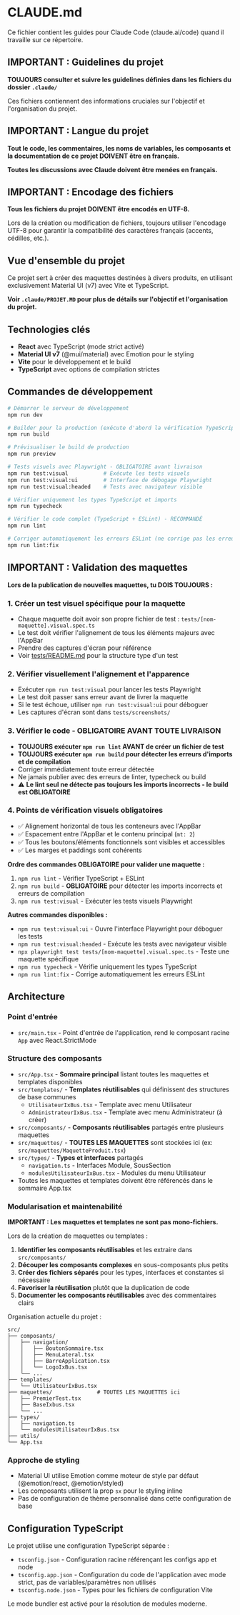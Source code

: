 # CLAUDE.md

Ce fichier contient les guides pour Claude Code (claude.ai/code) quand il travaille sur ce répertoire.

## IMPORTANT : Guidelines du projet

**TOUJOURS consulter et suivre les guidelines définies dans les fichiers du dossier `.claude/`**

Ces fichiers contiennent des informations cruciales sur l'objectif et l'organisation du projet.

## IMPORTANT : Langue du projet

**Tout le code, les commentaires, les noms de variables, les composants et la documentation de ce projet DOIVENT être en français.**

**Toutes les discussions avec Claude doivent être menées en français.**

## IMPORTANT : Encodage des fichiers

**Tous les fichiers du projet DOIVENT être encodés en UTF-8.**

Lors de la création ou modification de fichiers, toujours utiliser l'encodage UTF-8 pour garantir la compatibilité des caractères français (accents, cédilles, etc.).

## Vue d'ensemble du projet

Ce projet sert à créer des maquettes destinées à divers produits, en utilisant exclusivement Material UI (v7) avec Vite et TypeScript.

**Voir `.claude/PROJET.MD` pour plus de détails sur l'objectif et l'organisation du projet.**

## Technologies clés

- **React** avec TypeScript (mode strict activé)
- **Material UI v7** (@mui/material) avec Emotion pour le styling
- **Vite** pour le développement et le build
- **TypeScript** avec options de compilation strictes

## Commandes de développement

```bash
# Démarrer le serveur de développement
npm run dev

# Builder pour la production (exécute d'abord la vérification TypeScript)
npm run build

# Prévisualiser le build de production
npm run preview

# Tests visuels avec Playwright - OBLIGATOIRE avant livraison
npm run test:visual           # Exécute les tests visuels
npm run test:visual:ui        # Interface de débogage Playwright
npm run test:visual:headed    # Tests avec navigateur visible

# Vérifier uniquement les types TypeScript et imports
npm run typecheck

# Vérifier le code complet (TypeScript + ESLint) - RECOMMANDÉ
npm run lint

# Corriger automatiquement les erreurs ESLint (ne corrige pas les erreurs TypeScript)
npm run lint:fix
```

## IMPORTANT : Validation des maquettes

**Lors de la publication de nouvelles maquettes, tu DOIS TOUJOURS :**

### 1. Créer un test visuel spécifique pour la maquette
   - Chaque maquette doit avoir son propre fichier de test : `tests/[nom-maquette].visual.spec.ts`
   - Le test doit vérifier l'alignement de tous les éléments majeurs avec l'AppBar
   - Prendre des captures d'écran pour référence
   - Voir [tests/README.md](tests/README.md) pour la structure type d'un test

### 2. Vérifier visuellement l'alignement et l'apparence
   - Exécuter `npm run test:visual` pour lancer les tests Playwright
   - Le test doit passer sans erreur avant de livrer la maquette
   - Si le test échoue, utiliser `npm run test:visual:ui` pour déboguer
   - Les captures d'écran sont dans `tests/screenshots/`

### 3. Vérifier le code - OBLIGATOIRE AVANT TOUTE LIVRAISON
   - **TOUJOURS exécuter `npm run lint` AVANT de créer un fichier de test**
   - **TOUJOURS exécuter `npm run build` pour détecter les erreurs d'imports et de compilation**
   - Corriger immédiatement toute erreur détectée
   - Ne jamais publier avec des erreurs de linter, typecheck ou build
   - ⚠️ **Le lint seul ne détecte pas toujours les imports incorrects - le build est OBLIGATOIRE**

### 4. Points de vérification visuels obligatoires
   - ✅ Alignement horizontal de tous les conteneurs avec l'AppBar
   - ✅ Espacement entre l'AppBar et le contenu principal (`mt: 2`)
   - ✅ Tous les boutons/éléments fonctionnels sont visibles et accessibles
   - ✅ Les marges et paddings sont cohérents

**Ordre des commandes OBLIGATOIRE pour valider une maquette :**
1. `npm run lint` - Vérifier TypeScript + ESLint
2. `npm run build` - **OBLIGATOIRE** pour détecter les imports incorrects et erreurs de compilation
3. `npm run test:visual` - Exécuter les tests visuels Playwright

**Autres commandes disponibles :**
- `npm run test:visual:ui` - Ouvre l'interface Playwright pour déboguer les tests
- `npm run test:visual:headed` - Exécute les tests avec navigateur visible
- `npx playwright test tests/[nom-maquette].visual.spec.ts` - Teste une maquette spécifique
- `npm run typecheck` - Vérifie uniquement les types TypeScript
- `npm run lint:fix` - Corrige automatiquement les erreurs ESLint

## Architecture

### Point d'entrée
- `src/main.tsx` - Point d'entrée de l'application, rend le composant racine `App` avec React.StrictMode

### Structure des composants
- `src/App.tsx` - **Sommaire principal** listant toutes les maquettes et templates disponibles
- `src/templates/` - **Templates réutilisables** qui définissent des structures de base communes
  - `UtilisateurIxBus.tsx` - Template avec menu Utilisateur
  - `AdministrateurIxBus.tsx` - Template avec menu Administrateur (à créer)
- `src/composants/` - **Composants réutilisables** partagés entre plusieurs maquettes
- `src/maquettes/` - **TOUTES LES MAQUETTES** sont stockées ici (ex: `src/maquettes/MaquetteProduit.tsx`)
- `src/types/` - **Types et interfaces** partagés
  - `navigation.ts` - Interfaces Module, SousSection
  - `modulesUtilisateurIxBus.tsx` - Modules du menu Utilisateur
- Toutes les maquettes et templates doivent être référencés dans le sommaire App.tsx

### Modularisation et maintenabilité

**IMPORTANT : Les maquettes et templates ne sont pas mono-fichiers.**

Lors de la création de maquettes ou templates :
1. **Identifier les composants réutilisables** et les extraire dans `src/composants/`
2. **Découper les composants complexes** en sous-composants plus petits
3. **Créer des fichiers séparés** pour les types, interfaces et constantes si nécessaire
4. **Favoriser la réutilisation** plutôt que la duplication de code
5. **Documenter les composants réutilisables** avec des commentaires clairs

Organisation actuelle du projet :
```
src/
├── composants/
│   ├── navigation/
│   │   ├── BoutonSommaire.tsx
│   │   ├── MenuLateral.tsx
│   │   ├── BarreApplication.tsx
│   │   └── LogoIxBus.tsx
│   └── ...
├── templates/
│   └── UtilisateurIxBus.tsx
├── maquettes/              # TOUTES LES MAQUETTES ici
│   ├── PremierTest.tsx
│   ├── BaseIxbus.tsx
│   └── ...
├── types/
│   ├── navigation.ts
│   └── modulesUtilisateurIxBus.tsx
├── utils/
└── App.tsx
```

### Approche de styling
- Material UI utilise Emotion comme moteur de style par défaut (@emotion/react, @emotion/styled)
- Les composants utilisent la prop `sx` pour le styling inline
- Pas de configuration de thème personnalisé dans cette configuration de base

## Configuration TypeScript

Le projet utilise une configuration TypeScript séparée :
- `tsconfig.json` - Configuration racine référençant les configs app et node
- `tsconfig.app.json` - Configuration du code de l'application avec mode strict, pas de variables/paramètres non utilisés
- `tsconfig.node.json` - Types pour les fichiers de configuration Vite

Le mode bundler est activé pour la résolution de modules moderne.
